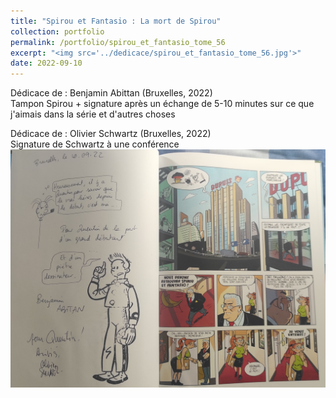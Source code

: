 ```yaml
---
title: "Spirou et Fantasio : La mort de Spirou"
collection: portfolio
permalink: /portfolio/spirou_et_fantasio_tome_56
excerpt: "<img src='../dedicace/spirou_et_fantasio_tome_56.jpg'>"
date: 2022-09-10
---
```


Dédicace de : Benjamin Abittan (Bruxelles, 2022)<br>Tampon Spirou + signature après un échange de 5-10 minutes sur ce que j'aimais dans la série et d'autres choses

Dédicace de : Olivier Schwartz (Bruxelles, 2022)<br>Signature de Schwartz à une conférence
<img src='../dedicace/spirou_et_fantasio_tome_56.jpg'>